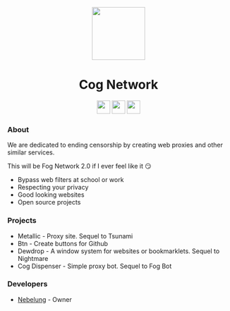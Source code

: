 <p align="center">
<kbd>
<img width="120px" src="https://avatars.githubusercontent.com/u/127172119">
</kbd>
</p>

<h1 align="center">Cog Network</h1>

<p align="center">
<a href="https://discord.gg/yk33HZSZkU"><img height="30px" src="https://img.shields.io/badge/Discord-7289DA?style=for-the-badge&logo=discord&logoColor=white"><img></a>
<a href="https://twitter.com/Fog_Network"><img height="30px" src="https://img.shields.io/badge/Twitter-1DA1F2?style=for-the-badge&logo=twitter&logoColor=white"><img></a>
<a href="https://reddit.com/r/FogNetwork"><img height="30px" src="https://img.shields.io/badge/Reddit-FF4500?style=for-the-badge&logo=reddit&logoColor=white"><img></a>
</p>

### About
We are dedicated to ending censorship by creating web proxies and other similar services.

This will be Fog Network 2.0 if I ever feel like it 😏

- Bypass web filters at school or work
- Respecting your privacy
- Good looking websites
- Open source projects

### Projects
- Metallic - Proxy site. Sequel to Tsunami
- Btn - Create buttons for Github
- Dewdrop - A window system for websites or bookmarklets. Sequel to Nightmare
- Cog Dispenser - Simple proxy bot. Sequel to Fog Bot

### Developers
- [Nebelung](https://github.com/Nebelung-Dev) - Owner
